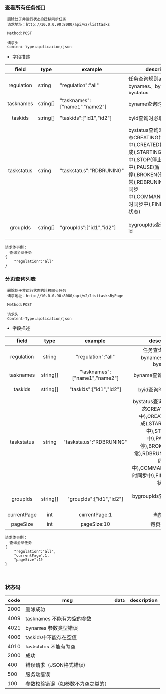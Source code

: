 

### 查看所有任务接口



     删除处于非运行状态的迁移同步任务
     请求地址：http://10.0.0.90:8080/api/v2/listtasks
         
     Method:POST
     
     请求头
     Content-Type:application/json

 * 字段描述

|   field    | type     | example                       | description                                                  | requred                                          |
| :--------: | -------- | ----------------------------- | ------------------------------------------------------------ | :----------------------------------------------- |
| regulation | string   | "regulation":"all"            | 任务查询规则all、bynames、byids、bystatus                    | true                                             |
| tasknames  | string[] | "tasknames":["name1","name2"] | byname查询时必填任务名                                       | true when "regulation":"byname"                  |
|  taskids   | string[] | "taskids":["id1","id2"]       | byid查询时必填任务id                                         | true when "regulation":"byid"                    |
| taskstatus | string   | "taskstatus":"RDBRUNING"      | bystatus查询时必填任务状态CREATING(创建中),CREATED(创建完成),STARTING(启动中),STOP(停止中),PAUSE(暂停),BROKEN(任务异常),RDBRUNING(rdb数据同步中),COMMANDRUNING(实时同步中),FINISH(任务完成状态) | true when "regulation":"bystatus"                |
|  groupIds  | string[] | "groupIds":["id1","id2"]      | bygroupIds查询时必填任务id                                   | 若taskids和groupIds同时传入，只会优先获取taskids |


    请求体事例：
      查询全部任务
    {
    	"regulation":"all"
    }




### 分页查询列表

     删除处于非运行状态的迁移同步任务
     请求地址：http://10.0.0.90:8080/api/v2/listtasksByPage
         
     Method:POST
     
     请求头
     Content-Type:application/json

 * 字段描述

|    field    |   type   |            example            |                         description                          | requred                                          |
| :---------: | :------: | :---------------------------: | :----------------------------------------------------------: | ------------------------------------------------ |
| regulation  |  string  |      "regulation":"all"       |          任务查询规则all、bynames、byids、bystatus           | true                                             |
|  tasknames  | string[] | "tasknames":["name1","name2"] |                    byname查询时必填任务名                    | true when "regulation":"byname"                  |
|   taskids   | string[] |    "taskids":["id1","id2"]    |                     byid查询时必填任务id                     | true when "regulation":"byid"                    |
| taskstatus  |  string  |   "taskstatus":"RDBRUNING"    | bystatus查询时必填任务状态CREATING(创建中),CREATED(创建完成),STARTING(启动中),STOP(停止中),PAUSE(暂停),BROKEN(任务异常),RDBRUNING(rdb数据同步中),COMMANDRUNING(实时同步中),FINISH(任务完成状态) | true when "regulation":"bystatus"                |
|  groupIds   | string[] |   "groupIds":["id1","id2"]    |                  bygroupIds查询时必填任务id                  | 若taskids和groupIds同时传入，只会优先获取taskids |
| currentPage |   int    |         currentPage:1         |                           当前页码                           |                                                  |
|  pageSize   |   int    |          pageSize:10          |                          每页数据量                          |                                                  |


    请求体事例：
      查询全部任务
    {
    	"regulation":"all",
    	"currentPage":1,
    	"pageSize":10
    }


​
### 状态码

| code | msg                                | data | description |
| ---- | ---------------------------------- | ---- | ----------- |
| 2000 | 删除成功                           |      |             |
| 4009 | tasknames 不能有为空的参数         |      |             |
| 4021 | bynames 参数类型错误               |      |             |
| 4006 | taskids中不能存在空值              |      |
| 4010 | taskstatus 不能有为空              |      |
| 2000 | 成功                               |      |             |
| 400  | 错误请求（JSON格式错误）           |      |
| 500  | 服务端错误                         |      |
| 100  | 参数校验错误（如参数不为空之类的） |      |

